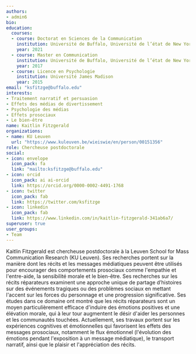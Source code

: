 ```yaml
---
authors:
- admin6
bio: 
education:
  courses:
  - course: Doctorat en Sciences de la Communication
    institution: Université de Buffalo, Université de l’état de New York
    year: 2021
  - course: Master en Communication
    institution: Université de Buffalo, Université de l’état de New York
    year: 2017
  - course: Licence en Psychologie
    institution: Université James Madison
    year: 2015
email: "ksfitzge@buffalo.edu"
interests:
- Traitement narratif et persuasion
- Effets des médias de divertissement
- Psychologie des médias
- Effets prosociaux
- Le bien-être
name: Kaitlin Fitzgerald
organizations:
- name: KU Leuven
  url: "https://www.kuleuven.be/wieiswie/en/person/00151356"
role: Chercheuse postdoctorale
social:
- icon: envelope
  icon_pack: fa
  link: "mailto:ksfitzge@buffalo.edu"
- icon: orcid
  icon_pack: ai ai-orcid
  link: https://orcid.org/0000-0002-4491-1768
- icon: twitter
  icon_pack: fab
  link: https://twitter.com/ksfitzge
- icon: linkedin
  icon_pack: fab
  link: https://www.linkedin.com/in/kaitlin-fitzgerald-341ab6a7/
superuser: true
user_groups:
- Team
---
```


Kaitlin Fitzgerald est chercheuse postdoctorale à la Leuven School for Mass Communication Research (KU Leuven). Ses recherches portent sur la manière dont les récits et les messages médiatiques peuvent être utilisés pour encourager des comportements prosociaux comme l'empathie et l'entre-aide, la sensibilité morale et le bien-être. Ses recherches sur les récits réparateurs examinent une approche unique de partage d’histoires sur des événements tragiques ou des problèmes sociaux en mettant l'accent sur les forces du personnage et une progression significative. Ses études dans ce domaine ont montré que les récits réparateurs sont un moyen particulièrement efficace d'induire des émotions positives et une élévation morale, qui à leur tour augmentent le désir d'aider les personnes et les communautés touchées. Actuellement, ses travaux portent sur les expériences cognitives et émotionnelles qui favorisent les effets des messages prosociaux, notamment le flux émotionnel (l'évolution des émotions pendant l'exposition à un message médiatique), le transport narratif, ainsi que le plaisir et l'appréciation des récits.